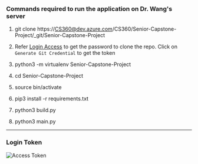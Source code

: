 
### Commands required to run the application on Dr. Wang's server
1. git clone https://CS360@dev.azure.com/CS360/Senior-Capstone-Project/_git/Senior-Capstone-Project

2. Refer [Login Access](#login-token) to get the password to clone the repo. Click on `Generate Git Credential` to get the token
3. python3 -m virtualenv Senior-Capstone-Project
4. cd Senior-Capstone-Project
5. source bin/activate
6. pip3 install -r requirements.txt
7. python3 build.py
8. python3 main.py
---
### Login Token

![Access Token](./readme_images/access_token.png)
